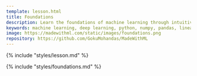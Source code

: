 ```yaml
---
template: lesson.html
title: Foundations
description: Learn the foundations of machine learning through intuitive explanations, clean code and visualizations.
keywords: machine learning, deep learning, python, numpy, pandas, linear regression, logistic regression, neural networks, CNNs, transformers
image: https://madewithml.com/static/images/foundations.png
repository: https://github.com/GokuMohandas/MadeWithML
---
```


{% include "styles/lesson.md" %}

{% include "styles/foundations.md" %}